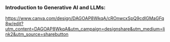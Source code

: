 ### Introduction to Generative AI and LLMs: 
https://www.canva.com/design/DAGOAP8WkqA/cROnwcxSpQ9cdIGMaGFq8w/edit?utm_content=DAGOAP8WkqA&utm_campaign=designshare&utm_medium=link2&utm_source=sharebutton
